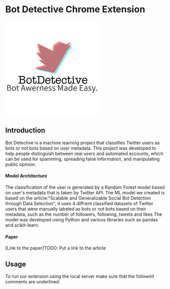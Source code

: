 # Bot Detective Chrome Extension

<div align=”center”>
<img src="extension/img/ex_img.png" width="300" />
</div>
  
## Introduction
Bot Detective is a machine learning project that classifies Twitter users as bots or not bots based on user metadata. This project was developed to help people distinguish between real users and automated accounts, which can be used for spamming, spreading false information, and manipulating public opinion.

#### Model Architecture
The classification of the user is generated by a Random Forest model based on user's metadata that is taken by Twitter API. 
The ML model we created is based on the article:"Scalable and Generalizable Social Bot Detection through Data Selection", it uses 4 diffrent classified datasets of Twitter users that were manually labeled as bots or not bots based on their metadata, such as the number of followers, following, tweets and likes
The model was developed using Python and various libraries such as pandas and scikit-learn. 

#### Paper 
[Link to the paper]TODO: Put a link to the article

## Usage

To run our extension using the local server make sure that the followinf comments are underlined:

